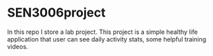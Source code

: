 # SEN3006project
In this repo I store a lab project. This project is a simple healthy life application that user can see daily activity stats, some helpful training videos. 
